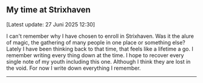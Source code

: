 ## My time at Strixhaven
[Latest update: 27 Juni 2025 12:30]



I can't remember why I have chosen to enroll in Strixhaven. Was it the alure of magic, the gathering of many people in one place or something else? Lately I have been thinking back to that time, that feels like a lifetime a go. I remember writing every thing down at the time. I hope to recover every single note of my youth including this one. Although I think they are lost in the void. For now I write down everything I remember. 

---